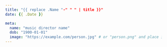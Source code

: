 ```yaml
---
title: "{{ replace .Name "-" " " | title }}"
date: {{ .Date }}

meta:
  name: "music director name"
  dob: "1900-01-01"
  image: "https://example.com/person.jpg" # or "person.png" and place it in assets/images/people
---
```

